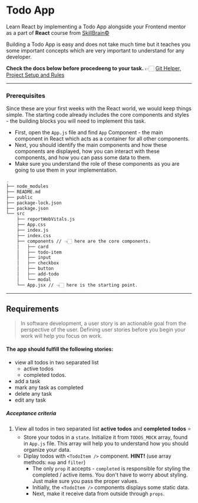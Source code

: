 # Todo App

Learn React by implementing a Todo App alongside your Frontend mentor as a part of **React** course from [SkillBrain©](https://skillbrain.com/)

Building a Todo App is easy and does not take much time but it teaches you some important concepts which are very important to understand for any developer.

**Check the docs below before procedeeng to your task.** 
👉🏻 [Git Helper, Project Setup and Rules](./GIT_HOW_TO.md)

___


### Prerequisites

Since these are your first weeks with the React world, we would keep things simple. The starting code already includes the core components and styles - the building blocks you will need to implement this task. 

- First, open the `App.js` file and find `App` Component - the main component in React which acts as a container for all other components. 
- Next, you should identify the main components and how these components are displayed, how you can interact with these components, and how you can pass some data to them.
- Make sure you understand the role of these components as you are going to use them in your implementation.


```zsh
.
├── node_modules
├── README.md
├── public
├── package-lock.json
├── package.json
└── src
    ├── reportWebVitals.js
    ├── App.css
    ├── index.js
    ├── index.css
    ├── components // 👈🏻 here are the core components.
    │   ├── card
    │   ├── todo-item
    │   ├── input
    │   ├── checkbox
    │   ├── button
    │   ├── add-todo
    │   └── modal
    └── App.jsx // 👈🏻 here is the starting point.

```

___

## Requirements
 
>In software development, a user story is an actionable goal from the perspective of the user. Defining user stories before you begin your work will help you focus on work.
 
#### The app should fulfill the following stories:

- view all todos in two separated list
  - active todos 
  - completed todos.
- add a task
- mark any task as completed
- delete any task
- edit any task




##### Acceptance criteria

1. View all todos in two separated list **active todos** and  **completed todos** ⭐️
    - Store your todos in a `state`. Initialize it from `TODOS_MOCK` array, found in `App.js` file. This array will help you to understand how you should organize your data.
    - Diplay todos with `<TodoItem />` component. **HINT!** (use array methods: `map` and `filter`)
      * The only `prop` it accepts - `completed` is responsible for styling the completed / active items. You don't have to worry about styling. Just make sure you pass the proper values.
      * Initially, the  `<TodoItem />` components displays some static data. 
      *  Next, make it receive data from outside through `props`.
  
    
  
